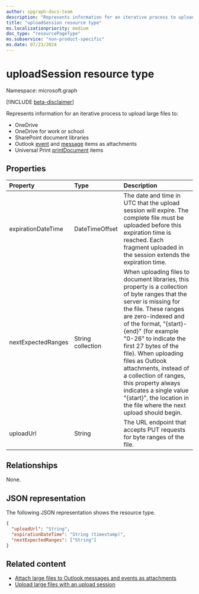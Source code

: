```yaml
---
author: spgraph-docs-team
description: "Represents information for an iterative process to upload large files to OneDrive, OneDrive for work or school, or SharePoint document libraries, or as file attachments to Outlook event and message objects."
title: "uploadSession resource type"
ms.localizationpriority: medium
doc_type: "resourcePageType"
ms.subservice: "non-product-specific"
ms.date: 07/23/2024
---
```

# uploadSession resource type

Namespace: microsoft.graph

[!INCLUDE [beta-disclaimer](../../includes/beta-disclaimer.md)]

Represents information for an iterative process to upload large files to:

- OneDrive
- OneDrive for work or school
- SharePoint document libraries
- Outlook [event](event.md) and [message](message.md) items as attachments
- Universal Print [printDocument](printdocument.md) items

## Properties


| Property         | Type              |Description
|:-------------------|:------------------|:------------------------------------
| expirationDateTime | DateTimeOffset    | The date and time in UTC that the upload session will expire. The complete file must be uploaded before this expiration time is reached. Each fragment uploaded in the session extends the expiration time.
| nextExpectedRanges | String collection | When uploading files to document libraries, this property is a collection of byte ranges that the server is missing for the file. These ranges are zero-indexed and of the format, "{start}-{end}" (for example "0-26" to indicate the first 27 bytes of the file). When uploading files as Outlook attachments, instead of a collection of ranges, this property always indicates a single value "{start}", the location in the file where the next upload should begin.
| uploadUrl          | String            | The URL endpoint that accepts PUT requests for byte ranges of the file.

## Relationships

None.

## JSON representation

The following JSON representation shows the resource type.

<!-- {
  "blockType": "resource",
  "optionalProperties": [ "uploadUrl", "nextExpectedRanges" ],
  "@odata.type": "microsoft.graph.uploadSession",
  "baseType": null
}-->

```json
{
  "uploadUrl": "String",
  "expirationDateTime": "String (timestamp)",
  "nextExpectedRanges": ["String"]
}
```

## Related content

- [Attach large files to Outlook messages and events as attachments ](/graph/outlook-large-attachments)
- [Upload large files with an upload session](../api/driveitem-createuploadsession.md)

<!-- uuid: 8fcb5dbc-d5aa-4681-8e31-b001d5168d79
2015-10-25 14:57:30 UTC -->
<!--
{
  "type": "#page.annotation",
  "description": "UploadSession is used to provide information about large file uploads.",
  "section": "documentation",
  "tocPath": "Resources/UploadSession",
  "suppressions": []
}
-->


